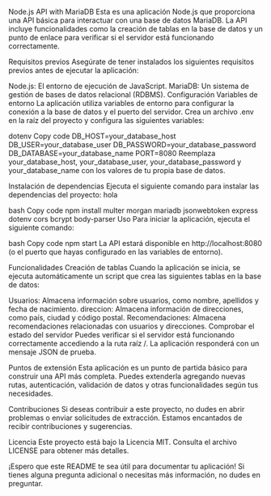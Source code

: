 Node.js API with MariaDB
Esta es una aplicación Node.js que proporciona una API básica para interactuar con una base de datos MariaDB. La API incluye funcionalidades como la creación de tablas en la base de datos y un punto de enlace para verificar si el servidor está funcionando correctamente.

Requisitos previos
Asegúrate de tener instalados los siguientes requisitos previos antes de ejecutar la aplicación:

Node.js: El entorno de ejecución de JavaScript.
MariaDB: Un sistema de gestión de bases de datos relacional (RDBMS).
Configuración
Variables de entorno
La aplicación utiliza variables de entorno para configurar la conexión a la base de datos y el puerto del servidor. Crea un archivo .env en la raíz del proyecto y configura las siguientes variables:

dotenv
Copy code
DB_HOST=your_database_host
DB_USER=your_database_user
DB_PASSWORD=your_database_password
DB_DATABASE=your_database_name
PORT=8080
Reemplaza your_database_host, your_database_user, your_database_password y your_database_name con los valores de tu propia base de datos.

Instalación de dependencias
Ejecuta el siguiente comando para instalar las dependencias del proyecto: hola

bash
Copy code
npm install multer morgan mariadb jsonwebtoken express dotenv cors bcrypt body-parser
Uso
Para iniciar la aplicación, ejecuta el siguiente comando:

bash
Copy code
npm start
La API estará disponible en http://localhost:8080 (o el puerto que hayas configurado en las variables de entorno).

Funcionalidades
Creación de tablas
Cuando la aplicación se inicia, se ejecuta automáticamente un script que crea las siguientes tablas en la base de datos:

Usuarios: Almacena información sobre usuarios, como nombre, apellidos y fecha de nacimiento.
direccion: Almacena información de direcciones, como país, ciudad y código postal.
Recomendaciones: Almacena recomendaciones relacionadas con usuarios y direcciones.
Comprobar el estado del servidor
Puedes verificar si el servidor está funcionando correctamente accediendo a la ruta raíz /. La aplicación responderá con un mensaje JSON de prueba.

Puntos de extensión
Esta aplicación es un punto de partida básico para construir una API más completa. Puedes extenderla agregando nuevas rutas, autenticación, validación de datos y otras funcionalidades según tus necesidades.

Contribuciones
Si deseas contribuir a este proyecto, no dudes en abrir problemas o enviar solicitudes de extracción. Estamos encantados de recibir contribuciones y sugerencias.

Licencia
Este proyecto está bajo la Licencia MIT. Consulta el archivo LICENSE para obtener más detalles.

¡Espero que este README te sea útil para documentar tu aplicación! Si tienes alguna pregunta adicional o necesitas más información, no dudes en preguntar.
